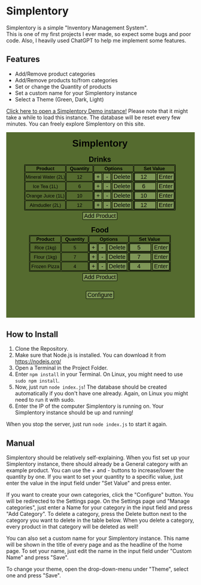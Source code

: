 # Simplentory
Simplentory is a simple "Inventory Management System".  
This is one of my first projects I ever made, so expect some bugs and poor code. Also, I heavily used ChatGPT to help me implement some features.

## Features
+ Add/Remove product categories
+ Add/Remove products to/from categories
+ Set or change the Quantity of products
+ Set a custom name for your Simplentory instance
+ Select a Theme (Green, Dark, Light)

[Click here to open a Simplentory Demo instance!](https://simplentory-demo.onrender.com/) Please note that it might take a while to load this instance.
The database will be reset every few minutes. You can freely explore Simplentory on this site.

![Screenshot from the Home page of Simplentory](https://github.com/manolol1/Simplentory/blob/main/simplentory.png)

## How to Install
1. Clone the Repository.
2. Make sure that Node.js is installed. You can download it from https://nodejs.org/
3. Open a Terminal in the Project Folder.
4. Enter ```npm install``` in your Terminal. On Linux, you might need to use ```sudo npm install```.
5. Now, just run ```node index.js```! The database should be created automatically if you don't have one already. Again, on Linux you might need to run it with sudo.
6. Enter the IP of the computer Simplentory is running on. Your Simplentory instance should be up and running!

When you stop the server, just run ```node index.js``` to start it again.

## Manual
Simplentory should be relatively self-explaining.
When you fist set up your Simplentory instance, there should already be a General category with an example product.
You can use the + and - buttons to increase/lower the quantity by one. If you want to set your quantity to a specific value, just enter the value in the input field under "Set Value" and press enter.

If you want to create your own categories, click the "Configure" button. You will be redirected to the Settings page.
On the Settings page und "Manage categories", just enter a Name for your category in the input field and press "Add Category".
To delete a category, press the Delete button next to the category you want to delete in the table below.
When you delete a category, every product in that category will be deleted as well!

You can also set a custom name for your Simplentory instance. This name will be shown in the title of every page and as the headline of the home page.
To set your name, just edit the name in the input field under "Custom Name" and press "Save".

To change your theme, open the drop-down-menu under "Theme", select one and press "Save".

